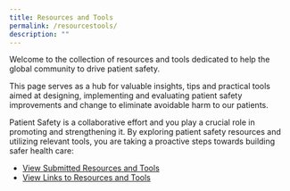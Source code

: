 ```yaml
---
title: Resources and Tools
permalink: /resourcestools/
description: ""
---
```

Welcome to the collection of resources and tools dedicated to help the global community to drive patient safety. 

This page serves as a hub for valuable insights, tips and practical tools aimed at designing, implementing and evaluating patient safety improvements and change to eliminate avoidable harm to our patients. 

Patient Safety is a collaborative effort and you play a crucial role in promoting and strengthening it. By exploring patient safety resources and utilizing relevant tools, you are taking a proactive steps towards building safer health care:

* [View Submitted Resources and Tools ](/submittedresourcesandtools)
* [View Links to Resources and Tools ](/linkstoresourcesandtools)